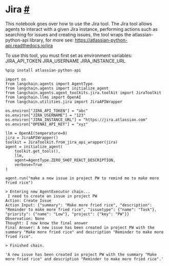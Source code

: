 


 Jira
 [#](#jira "Permalink to this headline")
===============================================



 This notebook goes over how to use the Jira tool.
The Jira tool allows agents to interact with a given Jira instance, performing actions such as searching for issues and creating issues, the tool wraps the atlassian-python-api library, for more see: https://atlassian-python-api.readthedocs.io/jira
 



 To use this tool, you must first set as environment variables:
JIRA_API_TOKEN
JIRA_USERNAME
JIRA_INSTANCE_URL
 







```
%pip install atlassian-python-api

```










```
import os
from langchain.agents import AgentType
from langchain.agents import initialize_agent
from langchain.agents.agent_toolkits.jira.toolkit import JiraToolkit
from langchain.llms import OpenAI
from langchain.utilities.jira import JiraAPIWrapper

```










```
os.environ["JIRA_API_TOKEN"] = "abc"
os.environ["JIRA_USERNAME"] = "123"
os.environ["JIRA_INSTANCE_URL"] = "https://jira.atlassian.com"
os.environ["OPENAI_API_KEY"] = "xyz"

```










```
llm = OpenAI(temperature=0)
jira = JiraAPIWrapper()
toolkit = JiraToolkit.from_jira_api_wrapper(jira)
agent = initialize_agent(
    toolkit.get_tools(),
    llm,
    agent=AgentType.ZERO_SHOT_REACT_DESCRIPTION,
    verbose=True
)

```










```
agent.run("make a new issue in project PW to remind me to make more fried rice")

```








```
> Entering new AgentExecutor chain...
 I need to create an issue in project PW
Action: Create Issue
Action Input: {"summary": "Make more fried rice", "description": "Reminder to make more fried rice", "issuetype": {"name": "Task"}, "priority": {"name": "Low"}, "project": {"key": "PW"}}
Observation: None
Thought: I now know the final answer
Final Answer: A new issue has been created in project PW with the summary "Make more fried rice" and description "Reminder to make more fried rice".

> Finished chain.

```






```
'A new issue has been created in project PW with the summary "Make more fried rice" and description "Reminder to make more fried rice".'

```







